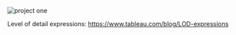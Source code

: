 
![project one]([https://example.com/image.png](https://github.com/Reaemanz/Tableau-Projects/blob/main/Learning%20tableau/Golf%20Superstore%20Performance%20Overview.png)https://github.com/Reaemanz/Tableau-Projects/blob/main/Learning%20tableau/Golf%20Superstore%20Performance%20Overview.png)


Level of detail expressions: https://www.tableau.com/blog/LOD-expressions
